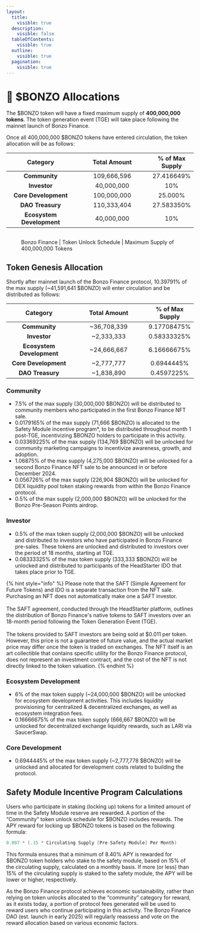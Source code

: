 ```yaml
---
layout:
  title:
    visible: true
  description:
    visible: false
  tableOfContents:
    visible: true
  outline:
    visible: true
  pagination:
    visible: true
---
```


# 🥧 $BONZO Allocations

The $BONZO token will have a fixed maximum supply of **400,000,000** **tokens**. The token generation event (TGE) will take place following the mainnet launch of Bonzo Finance.

Once all 400,000,000 $BONZO tokens have entered circulation, the token allocation will be as follows:

<table><thead><tr><th width="204" align="center">Category</th><th width="229" align="center">Total Amount</th><th align="center">% of Max Supply</th></tr></thead><tbody><tr><td align="center"><strong>Community</strong></td><td align="center">109,666,596</td><td align="center">27.416649%</td></tr><tr><td align="center"><strong>Investor</strong></td><td align="center">40,000,000</td><td align="center">10%</td></tr><tr><td align="center"><strong>Core Development</strong></td><td align="center">100,000,000</td><td align="center">25.000%</td></tr><tr><td align="center"><strong>DAO Treasury</strong></td><td align="center">110,333,404</td><td align="center">27.583350%</td></tr><tr><td align="center"><strong>Ecosystem Development</strong></td><td align="center">40,000,000</td><td align="center">10%</td></tr></tbody></table>

<figure><img src=".gitbook/assets/Screenshot 2024-11-12 at 11.04.10 PM.png" alt=""><figcaption><p>Bonzo Finance | Token Unlock Schedule | Maximum Supply of 400,000,000 Tokens</p></figcaption></figure>

## Token Genesis Allocation

Shortly after mainnet launch of the Bonzo Finance protocol, 10.39791% of the max supply (\~41,591,641 $BONZO) will enter circulation and be distributed as follows:

<table><thead><tr><th width="190" align="center">Category</th><th width="226" align="center">Total Amount</th><th align="center">% of Max Supply</th></tr></thead><tbody><tr><td align="center"><strong>Community</strong></td><td align="center">~36,708,339</td><td align="center">9.17708475%</td></tr><tr><td align="center"><strong>Investor</strong></td><td align="center">~2,333,333</td><td align="center">0.58333325%</td></tr><tr><td align="center"><strong>Ecosystem Development</strong></td><td align="center">~24,666,667</td><td align="center">6.16666675%</td></tr><tr><td align="center"><strong>Core Development</strong></td><td align="center">~2,777,777</td><td align="center">0.6944445%</td></tr><tr><td align="center"><strong>DAO Treasury</strong></td><td align="center">~1,838,890</td><td align="center">0.4597225%</td></tr></tbody></table>

### **Community**

* 7.5% of the max supply (30,000,000 $BONZO) will be distributed to community members who participated in the first Bonzo Finance NFT sale.
* 0.0179165% of the max supply (71,666 $BONZO) is allocated to the Safety Module incentive program\*, to be distributed throughout month 1 post-TGE, incentivizing $BONZO holders to participate in this activity.
* 0.03369225% of the max supply (134,769 $BONZO) will be unlocked for community marketing campaigns to incentivize awareness, growth, and adoption.
* 1.06875% of the max supply (4,275,000 $BONZO) will be unlocked for a second Bonzo Finance NFT sale to be announced in or before December 2024.
* 0.056726% of the max supply (226,904 $BONZO) will be unlocked for DEX liquidity pool token staking rewards from within the Bonzo Finance protocol.
* 0.5% of the max supply (2,000,000 $BONZO) will be unlocked for the Bonzo Pre-Season Points airdrop.

### **Investor**

* 0.5% of the max token supply (2,000,000 $BONZO) will be unlocked and distributed to investors who have participated in Bonzo Finance pre-sales. These tokens are unlocked and distributed to investors over the period of 18 months, starting at TGE.
* 0.08333325% of the max token supply (333,333 $BONZO) will be unlocked and distributed to participants of the HeadStarter IDO that takes place prior to TGE.

{% hint style="info" %}
Please note that the SAFT (Simple Agreement for Future Tokens) and IDO is a separate transaction from the NFT sale. Purchasing an NFT does not automatically make one a SAFT investor. \
\
The SAFT agreement, conducted through the HeadStarter platform, outlines the distribution of Bonzo Finance's native tokens to SAFT investors over an 18-month period following the Token Generation Event (TGE). \
\
The tokens provided to SAFT investors are being sold at $0.011 per token. However, this price is not a guarantee of future value, and the actual market price may differ once the token is traded on exchanges. The NFT itself is an art collectible that contains specific utility for the Bonzo Finance protocol, does not represent an investment contract, and the cost of the NFT is not directly linked to the token valuation.
{% endhint %}

### **Ecosystem Development**

* 6% of the max token supply (\~24,000,000 $BONZO) will be unlocked for ecosystem development activities. This includes liquidity provisioning for centralized & decentralized exchanges, as well as ecosystem integration fees.
* 0.16666675% of the max token supply (666,667 $BONZO) will be unlocked for decentralized exchange liquidity rewards, such as LARI via SaucerSwap.

### **Core Development**

* 0.6944445% of the max token supply (\~2,777,778 $BONZO) will be unlocked and allocated for development costs related to building the protocol.

## **Safety Module Incentive Program Calculations**

Users who participate in staking (locking up) tokens for a limited amount of time in the Safety Module reserve are rewarded. A portion of the “Community” token unlock schedule for $BONZO includes rewards. The APY reward for locking up $BONZO tokens is based on the following formula:

```java
0.007 * (.15 * Circulating Supply [Pre-Safety Module] Per Month)
```

This formula ensures that a minimum of 8.40% APY is rewarded for $BONZO token holders who stake to the safety module, based on 15% of the circulating supply, calculated on a monthly basis. If more (or less) than 15% of the circulating supply is staked to the safety module, the APY will be lower or higher, respectively.

As the Bonzo Finance protocol achieves economic sustainability, rather than relying on token unlocks allocated to the “community” category for reward, as it exists today, a portion of protocol fees generated will be used to reward users who continue participating in this activity. The Bonzo Finance DAO (est. launch in early 2025) will regularly reassess and vote on the reward allocation based on various economic factors.
